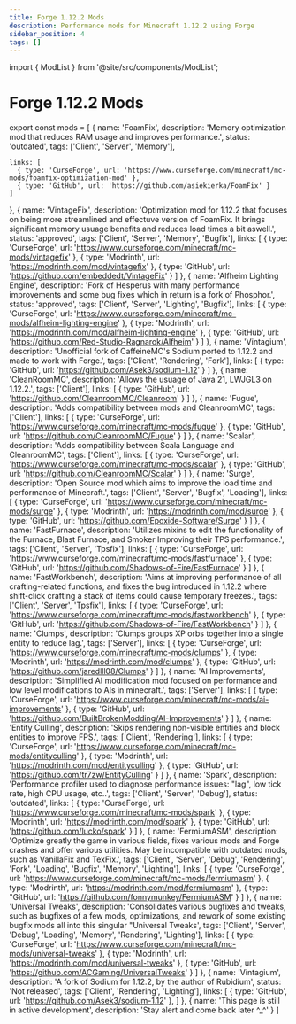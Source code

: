 ```yaml
---
title: Forge 1.12.2 Mods
description: Performance mods for Minecraft 1.12.2 using Forge
sidebar_position: 4
tags: []
---
```


import { ModList } from '@site/src/components/ModList';

# Forge 1.12.2 Mods

export const mods = [
  {
    name: 'FoamFix',
    description: 'Memory optimization mod that reduces RAM usage and improves performance.',
    status: 'outdated',
    tags: ['Client', 'Server', 'Memory'],

    links: [
      { type: 'CurseForge', url: 'https://www.curseforge.com/minecraft/mc-mods/foamfix-optimization-mod' },
      { type: 'GitHub', url: 'https://github.com/asiekierka/FoamFix' }
    ]
  },
  {
    name: 'VintageFix',
    description: 'Optimization mod for 1.12.2 that focuses on being more streamlined and effectuve version of FoamFix. It brings significant memory usuage benefits and reduces load times a bit aswell.',
    status: 'approved',
    tags: ['Client', 'Server', 'Memory', 'Bugfix'],
    links: [
      { type: 'CurseForge', url: 'https://www.curseforge.com/minecraft/mc-mods/vintagefix' },
      { type: 'Modrinth', url: 'https://modrinth.com/mod/vintagefix' },
      { type: 'GitHub', url: 'https://github.com/embeddedt/VintageFix' }
    ]
  },
  {
    name: 'Alfheim Lighting Engine',
    description: 'Fork of Hesperus with many performance improvements and some bug fixes which in return is a fork of Phosphor.',
    status: 'approved',
    tags: ['Client', 'Server', 'Lighting', 'Bugfix'],
    links: [
      { type: 'CurseForge', url: 'https://www.curseforge.com/minecraft/mc-mods/alfheim-lighting-engine' },
      { type: 'Modrinth', url: 'https://modrinth.com/mod/alfheim-lighting-engine' },
      { type: 'GitHub', url: 'https://github.com/Red-Studio-Ragnarok/Alfheim' }
    ]
  },
  {
    name: 'Vintagium',
    description: 'Unofficial fork of CaffeineMC\'s Sodium ported to 1.12.2 and made to work with Forge.',
    tags: ['Client', 'Rendering', 'Fork'],
    links: [
      { type: 'GitHub', url: 'https://github.com/Asek3/sodium-1.12' }
    ]
  },
  {
    name: 'CleanRoomMC',
    description: 'Allows the usuage of Java 21, LWJGL3 on 1.12.2.',
    tags: ['Client'],
    links: [
      { type: 'GitHub', url: 'https://github.com/CleanroomMC/Cleanroom' }
    ]
  },
  {
    name: 'Fugue',
    description: 'Adds compatibility between mods and CleanroomMC',
    tags: ['Client'],
    links: [
      { type: 'CurseForge', url: 'https://www.curseforge.com/minecraft/mc-mods/fugue' },
      { type: 'GitHub', url: 'https://github.com/CleanroomMC/Fugue' }
    ]
  },
  {
    name: 'Scalar',
    description: 'Adds compatibility between Scala Language and CleanroomMC',
    tags: ['Client'],
    links: [
      { type: 'CurseForge', url: 'https://www.curseforge.com/minecraft/mc-mods/scalar' },
      { type: 'GitHub', url: 'https://github.com/CleanroomMC/Scalar' }
    ]
  },
  {
    name: 'Surge',
    description: 'Open Source mod which aims to improve the load time and performance of Minecraft.',
    tags: ['Client', 'Server', 'Bugfix', 'Loading'],
    links: [
      { type: 'CurseForge', url: 'https://www.curseforge.com/minecraft/mc-mods/surge' },
      { type: 'Modrinth', url: 'https://modrinth.com/mod/surge' },
      { type: 'GitHub', url: 'https://github.com/Epoxide-Software/Surge' }
    ]
  },
  {
    name: 'FastFurnace',
    description: 'Utilizes mixins to edit the functionality of the Furnace, Blast Furnace, and Smoker Improving their TPS performance.',
    tags: ['Client', 'Server', 'Tpsfix'],
    links: [
      { type: 'CurseForge', url: 'https://www.curseforge.com/minecraft/mc-mods/fastfurnace' },
      { type: 'GitHub', url: 'https://github.com/Shadows-of-Fire/FastFurnace' }
    ]
  },
  {
    name: 'FastWorkbench',
    description: 'Aims at improving performance of all crafting-related functions, and fixes the bug introduced in 1.12.2 where shift-click crafting a stack of items could cause temporary freezes.',
    tags: ['Client', 'Server', 'Tpsfix'],
    links: [
      { type: 'CurseForge', url: 'https://www.curseforge.com/minecraft/mc-mods/fastworkbench' },
      { type: 'GitHub', url: 'https://github.com/Shadows-of-Fire/FastWorkbench' }
    ]
  },
  {
    name: 'Clumps',
    description: 'Clumps groups XP orbs together into a single entity to reduce lag.',
    tags: ['Server'],
    links: [
      { type: 'CurseForge', url: 'https://www.curseforge.com/minecraft/mc-mods/clumps' },
      { type: 'Modrinth', url: 'https://modrinth.com/mod/clumps' },
      { type: 'GitHub', url: 'https://github.com/jaredlll08/Clumps' }
    ]
  },
  {
    name: 'AI Improvements',
    description: 'Simplified AI modification mod focused on performance and low level modifications to AIs in minecraft.',
    tags: ['Server'],
    links: [
      { type: 'CurseForge', url: 'https://www.curseforge.com/minecraft/mc-mods/ai-improvements' },
      { type: 'GitHub', url: 'https://github.com/BuiltBrokenModding/AI-Improvements' }
    ]
  },
   {
    name: 'Entity Culling',
    description: 'Skips rendering non-visible entities and block entities to improve FPS.',
    tags: ['Client', 'Rendering'],
    links: [
      { type: 'CurseForge', url: 'https://www.curseforge.com/minecraft/mc-mods/entityculling' },
      { type: 'Modrinth', url: 'https://modrinth.com/mod/entityculling' },
      { type: 'GitHub', url: 'https://github.com/tr7zw/EntityCulling' }
    ]
  },
    {
    name: 'Spark',
    description: 'Performance profiler used to diagnose performance issues: "lag", low tick rate, high CPU usage, etc..',
    tags: ['Client', 'Server', 'Debug'],
    status: 'outdated',
    links: [
      { type: 'CurseForge', url: 'https://www.curseforge.com/minecraft/mc-mods/spark' },
      { type: 'Modrinth', url: 'https://modrinth.com/mod/spark' },
      { type: 'GitHub', url: 'https://github.com/lucko/spark' }
    ]
  },
    {
    name: 'FermiumASM',
    description: 'Optimize greatly the game in various fields, fixes various mods and Forge crashes and offer various utilities. May be incompatible with outdated mods, such as VanillaFix and TexFix.',
    tags: ['Client', 'Server', 'Debug', 'Rendering', 'Fork', 'Loading', 'Bugfix', 'Memory', 'Lighting'],
    links: [
      { type: 'CurseForge', url: 'https://www.curseforge.com/minecraft/mc-mods/fermiumasm' },
      { type: 'Modrinth', url: 'https://modrinth.com/mod/fermiumasm' },
      { type: "GitHub', url: 'https://github.com/fonnymunkey/FermiumASM' }
   ]
 },
   {
   name: 'Universal Tweaks',
   description: 'Consolidates various bugfixes and tweaks, such as bugfixes of a few mods, optimizations, and rework of some existing bugfix mods all into this singular "Universal Tweaks',
   tags: ['Client', 'Server', 'Debug', 'Loading', 'Memory', 'Rendering', 'Lighting'],
   links: [
     { type: 'CurseForge', url: 'https://www.curseforge.com/minecraft/mc-mods/universal-tweaks' },
     { type: 'Modrinth', url: 'https://modrinth.com/mod/universal-tweaks' },
     { type: 'GitHub', url: 'https://github.com/ACGaming/UniversalTweaks' }
   ]
 },
 {
 name: 'Vintagium',
 description: 'A fork of Sodium for 1.12.2, by the author of Rubidium',
 status: 'Not released',
 tags: ['Client', 'Rendering', 'Lighting'],
 links: [
 { type: 'GitHub', url: 'https://github.com/Asek3/sodium-1.12' },
   ]
 },
 {
 name: 'This page is still in active development',
 description: 'Stay alert and come back later ^_^'
 }
]

<ModList mods={mods} />
